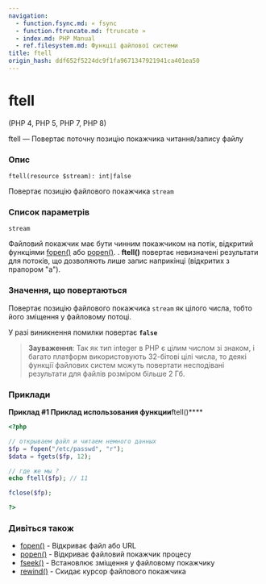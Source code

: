 ```yaml
---
navigation:
  - function.fsync.md: « fsync
  - function.ftruncate.md: ftruncate »
  - index.md: PHP Manual
  - ref.filesystem.md: Функції файлової системи
title: ftell
origin_hash: ddf652f5224dc9f1fa9671347921941ca401ea50
---
```

# ftell

(PHP 4, PHP 5, PHP 7, PHP 8)

ftell — Повертає поточну позицію покажчика читання/запису файлу

### Опис

```methodsynopsis
ftell(resource $stream): int|false
```

Повертає позицію файлового покажчика `stream`

### Список параметрів

`stream`

Файловий покажчик має бути чинним покажчиком на потік, відкритий функціями [fopen()](function.fopen.md) або [popen()](function.popen.md). . **ftell()** повертає невизначені результати для потоків, що дозволяють лише запис наприкінці (відкритих з прапором "a").

### Значення, що повертаються

Повертає позицію файлового покажчика `stream` як цілого числа, тобто його зміщення у файловому потоці.

У разі виникнення помилки повертає **`false`**

> **Зауваження**: Так як тип integer в PHP є цілим числом зі знаком, і багато платформ використовують 32-бітові цілі числа, то деякі функції файлових систем можуть повертати несподівані результати для файлів розміром більше 2 Гб.

### Приклади

**Приклад #1 Приклад использования функции**ftell()\*\*\*\*

```php
<?php

// открываем файл и читаем немного данных
$fp = fopen("/etc/passwd", "r");
$data = fgets($fp, 12);

// где же мы ?
echo ftell($fp); // 11

fclose($fp);

?>
```

### Дивіться також

-   [fopen()](function.fopen.md) \- Відкриває файл або URL
-   [popen()](function.popen.md) \- Відкриває файловий покажчик процесу
-   [fseek()](function.fseek.md) \- Встановлює зміщення у файловому покажчику
-   [rewind()](function.rewind.md) \- Скидає курсор файлового покажчика
